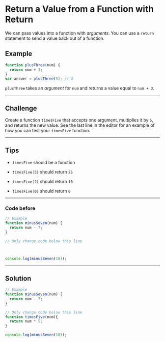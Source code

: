 # Return a Value from a Function with Return

We can pass values into a function with *arguments*. You can use a `return` statement to send a value back out of a function.

## Example

```js
function plusThree(num) {
  return num + 3;
}
var answer = plusThree(5); // 8
```

`plusThree` takes an *argument* for `num` and returns a value equal to `num + 3`.

---

## Challenge

Create a function `timesFive` that accepts one argument, multiplies it by `5`, and returns the new value. See the last line in the editor for an example of how you can test your `timesFive` function.

---

## Tips

- `timesFive` should be a function

- `timesFive(5)` should return `25`

- `timesFive(2)` should return `10`

- `timesFive(0)` should return `0`

---

### Code before

```js
// Example
function minusSeven(num) {
  return num - 7;
}

// Only change code below this line



console.log(minusSeven(10));
```

---

## Solution

```js
// Example
function minusSeven(num) {
  return num - 7;
}

// Only change code below this line
function timesFive(num){
  return num * 5;
}

console.log(minusSeven(10));
```